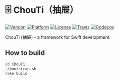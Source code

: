 # 🗄 ChouTi（抽屉）
[![Version](https://img.shields.io/cocoapods/v/ChouTi.svg)](http://cocoapods.org/pods/ChouTi)
[![Platform](https://img.shields.io/cocoapods/p/ChouTi.svg)](http://cocoapods.org/pods/ChouTi)
[![License](https://img.shields.io/cocoapods/l/ChouTi.svg)](https://github.com/Ch0uTi/ChouTi/blob/master/LICENSE)
[![Travis](https://api.travis-ci.org/Ch0uti/ChouTi.svg)](https://travis-ci.org/Ch0uTi/ChouTi)
[![Codecov](https://codecov.io/gh/Ch0uTi/ChouTi/branch/master/graph/badge.svg)](https://codecov.io/gh/Ch0uTi/ChouTi)

ChouTi (抽屉) - a framework for Swift development.

## How to build

```bash
cd ChouTi
./bootstrap.sh
rake build
```

